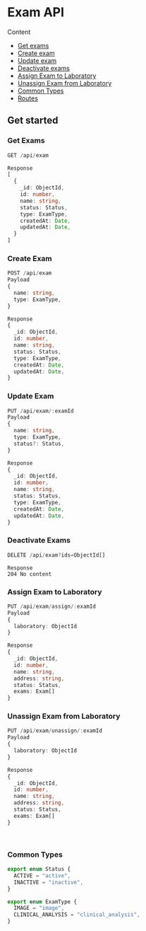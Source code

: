 # Exam API

Content
 - [Get exams](#Get-Exams)
 - [Create exam](#Create-Exam)
 - [Update exam](#Update-Exam)
 - [Deactivate exams](#Deactivate-Exams)
 - [Assign Exam to Laboratory](#Assign-Exam-to-Laboratory)
 - [Unassign Exam from Laboratory](#Unassign-Exam-from-Laboratory)
 - [Common Types](#Common-Types)
 - [Routes](routes.ts)

## Get started

### Get Exams

```ts
GET /api/exam
```

```ts
Response
[
  {
    _id: ObjectId,
    id: number,
    name: string,
    status: Status,
    type: ExamType,
    createdAt: Date,
    updatedAt: Date,
  }
]
```

### Create Exam
```ts
POST /api/exam
Payload
{
  name: string,
  type: ExamType,
}
```
```ts
Response
{
  _id: ObjectId,
  id: number,
  name: string,
  status: Status,
  type: ExamType,
  createdAt: Date,
  updatedAt: Date,
}
```

### Update Exam
```ts
PUT /api/exam/:examId
Payload
{
  name: string,
  type: ExamType,
  status?: Status,
}
```
```ts
Response
{
  _id: ObjectId,
  id: number,
  name: string,
  status: Status,
  type: ExamType,
  createdAt: Date,
  updatedAt: Date,
}
```

### Deactivate Exams
```ts
DELETE /api/exam?ids=ObjectId[]
```
```
Response
204 No content
```

### Assign Exam to Laboratory
```ts
PUT /api/exam/assign/:examId
Payload
{
  laboratory: ObjectId
}
```
```ts
Response
{
  _id: ObjectId,
  id: number,
  name: string,
  address: string,
  status: Status,
  exams: Exam[]
}
```

### Unassign Exam from Laboratory
```ts
PUT /api/exam/unassign/:examId
Payload
{
  laboratory: ObjectId
}
```
```ts
Response
{
  _id: ObjectId,
  id: number,
  name: string,
  address: string,
  status: Status,
  exams: Exam[]
}
```

<br>

### Common Types
```ts
export enum Status {
  ACTIVE = "active",
  INACTIVE = "inactive",
}
```
```ts
export enum ExamType {
  IMAGE = "image",
  CLINICAL_ANALYSIS = "clinical_analysis",
}
```